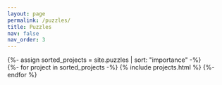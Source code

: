 ```yaml
---
layout: page
permalink: /puzzles/
title: Puzzles
nav: false
nav_order: 3
---
```


<div class="projects">
<!-- Display projects without categories -->
  {%- assign sorted_projects = site.puzzles | sort: "importance" -%}
  <!-- Generate cards for each project -->
  <div class="grid">
    {%- for project in sorted_projects -%}
      {% include projects.html %}
    {%- endfor %}
  </div>
</div>